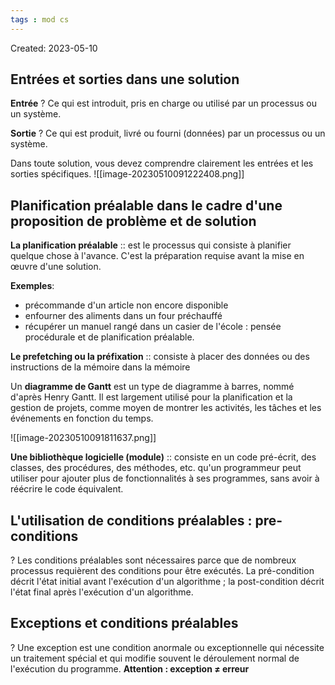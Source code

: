 ```yaml
---
tags : mod cs
---
```

Created: 2023-05-10

## Entrées et sorties dans une solution

**Entrée**
?
Ce qui est introduit, pris en charge ou utilisé par un processus ou un système.

**Sortie**
?
Ce qui est produit, livré ou fourni (données) par un processus ou un système.

Dans toute solution, vous devez comprendre clairement les entrées et les sorties spécifiques.
![[image-20230510091222408.png]]

## Planification préalable dans le cadre d'une proposition de problème et de solution

**La planification préalable** :: est le processus qui consiste à planifier quelque chose à l'avance. C'est la préparation requise avant la mise en œuvre d'une solution.

**Exemples**:
- précommande d'un article non encore disponible
- enfourner des aliments dans un four préchauffé
- récupérer un manuel rangé dans un casier de l'école : pensée procédurale et de planification
préalable.

**Le prefetching ou la préfixation** :: consiste à placer des données ou des instructions de la mémoire dans la mémoire

Un **diagramme de Gantt** est un type de diagramme à barres, nommé d'après Henry Gantt. Il est largement utilisé pour la planification et la gestion de projets, comme moyen de montrer les activités, les tâches et les événements en fonction du temps.

![[image-20230510091811637.png]]

**Une bibliothèque logicielle (module)** :: consiste en un code pré-écrit, des classes, des procédures, des méthodes, etc. qu'un programmeur peut utiliser pour ajouter plus de fonctionnalités à ses programmes, sans avoir à réécrire le code équivalent.

## L'utilisation de conditions préalables : pre-conditions
?
Les conditions préalables sont nécessaires parce que de nombreux processus requièrent des conditions pour être exécutés.
La pré-condition décrit l'état initial avant l'exécution d'un algorithme ; la post-condition décrit l'état final après l'exécution d'un algorithme.

## Exceptions et conditions préalables
?
Une exception est une condition anormale ou exceptionnelle qui nécessite un traitement spécial et qui modifie souvent le déroulement normal de l'exécution du programme.
**Attention : exception ≠ erreur**

